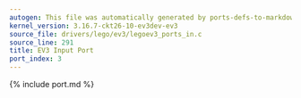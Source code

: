 ```yaml
---
autogen: This file was automatically generated by ports-defs-to-markdown.py
kernel_version: 3.16.7-ckt26-10-ev3dev-ev3
source_file: drivers/lego/ev3/legoev3_ports_in.c
source_line: 291
title: EV3 Input Port
port_index: 3
---
```


{% include port.md %}
